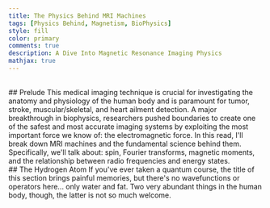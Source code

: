 ```yaml
---
title: The Physics Behind MRI Machines
tags: [Physics Behind, Magnetism, BioPhysics]
style: fill
color: primary
comments: true
description: A Dive Into Magnetic Resonance Imaging Physics
mathjax: true
---
```

<br>
## Prelude
This medical imaging technique is crucial for investigating the anatomy and physiology of the human body and is paramount for tumor, stroke, muscular/skeletal, and heart ailment detection. A major breakthrough in biophysics, researchers pushed boundaries to create one of the safest and most accurate imaging systems by exploiting the most important force we know of: the electromagnetic force. In this read, I'll break down MRI machines and the fundamental science behind them. Specifically, we'll talk about: spin, Fourier transforms, magnetic moments, and the relationship between radio frequencies and energy states.
<br>
## The Hydrogen Atom
If you've ever taken a quantum course, the title of this section brings painful memories, but there's no wavefunctions or operators here... only water and fat. Two very abundant things in the human body, though, the latter is not so much welcome.

